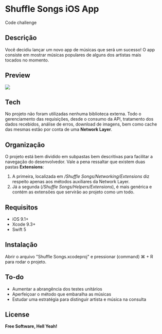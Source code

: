 
# Shuffle Songs iOS App
Code challenge 

## Descrição

Você decidiu lançar um novo app de músicas que será um sucesso! O app consiste em mostrar músicas populares de alguns dos artistas mais tocados no momento.

## Preview

![](Screenshots/demo.gif)

## Tech

No projeto não foram utilizadas nenhuma biblioteca externa. Todo o gerenciamento das requisições, desde o consumo da API, tratamento dos dados recebidos, análise de erros, download de imagens, bem como cache das mesmas estão por conta de uma **Network Layer**.

## Organização
O projeto está bem dividido em subpastas bem descritivas para facilitar a navegação do desenvolvedor. Vale a pena ressaltar que existem duas pastas **Extensions**:
1. A primeira, localizada em */Shuffle Songs/Networking/Extensions* diz respeito apenas aos métodos auxiliares da Network Layer. 
2. Já a segunda (*/Shuffle Songs/Helpers/Extensions*), é mais genérica e contém as extensões que servirão ao projeto como um todo.

## Requisitos
- iOS 9.1+ 
- Xcode 9.3+
- Swift 5

## Instalação

Abrir o arquivo "Shuffle Songs.xcodeproj" e pressionar (command) ⌘ + R  para  rodar o projeto.

## To-do

- Aumentar a abrangência dos testes unitários
- Aperfeiçoar o método que embaralha as músicas
- Estudar uma estratégia para distinguir artista e música na consulta 

License
----

**Free Software, Hell Yeah!**